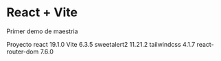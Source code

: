 # React + Vite

Primer demo de maestria

Proyecto 
react  19.1.0 
Vite 6.3.5
sweetalert2 11.21.2
tailwindcss 4.1.7
react-router-dom  7.6.0
